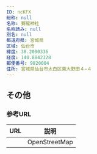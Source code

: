 ```yaml
---
ID: ncKFX
総称: null
名称: 賽龍神社
名称読み: null
別名: null
都道府県: 宮城県
区域: 仙台市
緯度: 38.2090336
経度: 140.8842328
郵便番号: 9820004
住所: 宮城県仙台市太白区東大野田４−４
---
```


## その他

### 参考URL

| URL | 説明          |
| --- | ------------- |
|     | OpenStreetMap |
